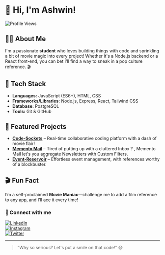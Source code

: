 # 👋 Hi, I'm Ashwin!

![Profile Views](https://komarev.com/ghpvc/?username=Ashwin-973)
<!-- You can add your avatar here if you'd like -->

## 👨‍🎓 About Me

I'm a passionate **student** who loves building things with code and sprinkling a bit of movie magic into every project! Whether it's a Node.js backend or a React front-end, you can bet I'll find a way to sneak in a pop culture reference. 🎬

## 🔧 Tech Stack

- **Languages:** JavaScript (ES6+), HTML, CSS
- **Frameworks/Libraries:** Node.js, Express, React, Tailwind CSS
- **Database:** PostgreSQL
- **Tools:** Git & GitHub

## 🚀 Featured Projects

- **[Code-Sockets](#)** – Real-time collaborative coding platform with a dash of movie flair!
- **[Memento Mail](#)** – Tired of putting up with a cluttered Inbox ? , Memento Mail let's you aggregate Newsletters with Custom Filters.
- **[Event-Reservoir](#)** – Effortless event management, with references worthy of a blockbuster.

## 🎬 Fun Fact

I’m a self-proclaimed **Movie Maniac**—challenge me to add a film reference to any app, and I’ll ace it every time!

### 📱 Connect with me

[![LinkedIn](https://img.shields.io/badge/LinkedIn-blue?logo=linkedin&style=for-the-badge)](https://www.linkedin.com/in/ashwin-s-360606325)  
[![Instagram](https://img.shields.io/badge/Instagram-pink?logo=instagram&logoColor=white&style=for-the-badge)](https://www.instagram.com/_glenn_maxwell_32__/)  
[![Twitter](https://img.shields.io/badge/Twitter-black?logo=x&logoColor=white&style=for-the-badge)](https://twitter.com/Glenn_maxi_32)

---

> "Why so serious? Let's put a smile on that code!" 😄

